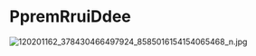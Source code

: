 # PpremRruiDdee
![120201162_378430466497924_8585016154154065468_n.jpg](120201162_378430466497924_8585016154154065468_n.jpg)
